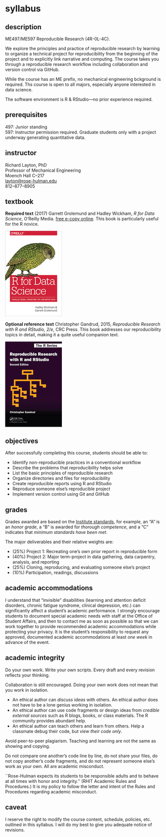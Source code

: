 
# syllabus

## description

ME497/ME597 Reproducible Research (4R-0L-4C).

We explore the principles and practice of reproducible research by
learning to organize a technical project for reproducibility from the
beginning of the project and to explicitly link narrative and computing.
The course takes you through a reproducible research workflow including
collaboration and version control via GitHub.

While the course has an ME prefix, no mechanical engineering bckground
is required. Ths course is open to all majors, especially anyone
interested in data science.

The software environment is R & RStudio—no prior experience required.

## prerequisites

497: Junior standing  
597: Instructor permission required. Graduate students only with a
project underway generating quantitative data.

## instructor

Richard Layton, PhD  
Professor of Mechanical Engineering  
Moench Hall C–217  
<layton@rose-hulman.edu>  
812–877–8905

## textbook

**Required text** (2017) Garrett Grolemund and Hadley Wickham, *R for
Data Science*, O’Reilly Media. [free e-copy
online](http://r4ds.had.co.nz/). This book is particularly useful for
the R novice.

![](../resources/images/r-4-data-science-cover.png)

**Optional reference text** Christopher Gandrud, 2015, *Reproducible
Research with R and RStudio, 2/e*, CRC Press. This book addresses our
reproducibility topics in detail, making it a quite useful companion
text.

![](../resources/images/gandrud-cover.jpg)

## objectives

After successfully completing this course, students should be able to:

  - Identify non-reproducible practices in a conventional workflow
  - Describe the problems that reproducibility helps solve
  - List the basic principles of reproducible research
  - Organize directories and files for reproducibility
  - Create reproducible reports using R and RStudio
  - Reproduce someone else’s reproducible project
  - Implement version control using Git and GitHub

## grades

Grades awarded are based on the [Institute
standards](https://www.rose-hulman.edu/campus-life/student-services/registrar/rules-and-procedures/grades.html),
for example, an “A” is an *honor grade*, a “B” is awarded for *thorough
competence*, and a “C” indicates that *minimum standards have been met*.

The major deliverables and their relative weights are:

  - (25%) Project 1: Recreating one’s own prior report in reproducible
    form
  - (40%) Project 2: Major term-project in data gathering, data
    carpentry, analysis, and reporting
  - (25%) Cloning, reproducing, and evaluating someone else’s project
  - (10%) Participation, readings, discussions

## academic accommodations

I understand that “invisible” disabilities (learning and attention
deficit disorders, chronic fatigue syndrome, clinical depression, etc.)
can significantly affect a student’s academic performance. I strongly
encourage students to document special academic needs with staff at the
Office of Student Affairs, and then to contact me as soon as possible so
that we can work together to provide recommended academic accommodations
while protecting your privacy. It is the student’s responsibility to
request any approved, documented academic accommodations at least *one
week* in advance of the event.

## academic integrity

Do your own work. Write your own scripts. Every draft and every revision
reflects your thinking.

Collaboration is still encouraged. Doing your own work does not mean
that you work in isolation.

  - An ethical author can *discuss ideas* with others. An ethical author
    does not have to be a lone genius working in isolation.
  - An ethical author can use code fragments or design ideas from
    *credible external sources* such as R blogs, books, or class
    materials. The R community provides abundant help.
  - An ethical author can teach others and learn from others. Help a
    classmate debug their code, but *view their code only*.

Avoid peer-to-peer plagiarism. Teaching and learning are not the same as
showing and copying.

Do not compare one another’s code line by line, do not share your files,
do not copy another’s code fragments, and do not represent someone
else’s work as your own. All are academic misconduct.

\`\`Rose-Hulman expects its students to be responsible adults and to
behave at all times with honor and integrity.’’ (RHIT Academic Rules and
Procedures.) It is my policy to follow the letter and intent of the
Rules and Procedures regarding academic misconduct.

## caveat

I reserve the right to modify the course content, schedule, policies,
etc. outlined in this syllabus. I will do my best to give you adequate
notice of revisions.
